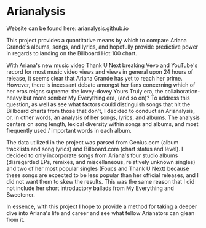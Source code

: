 # Arianalysis

Website can be found here: arianalysis.github.io

This project provides a quantitative means by which to compare Ariana Grande's albums, songs, and lyrics, and hopefully provide predictive power in regards to landing on the Billboard Hot 100 chart.

With Ariana's new music video Thank U Next breaking Vevo and YouTube's record for most music video views and views in general upon 24 hours of release, it seems clear that Ariana Grande has yet to reach her prime. However, there is incessant debate amongst her fans concerning which of her eras reigns supreme: the lovey-dovey Yours Truly era, the collaboration-heavy but more somber My Everything era, (and so on)? To address this question, as well as see what factors could distinguish songs that hit the Billboard charts from those that don't, I decided to conduct an Arianalysis, or, in other words, an analysis of her songs, lyrics, and albums. The analysis centers on song length, lexical diversity within songs and albums, and most frequently used / important words in each album.

The data utilized in the project was parsed from Genius.com (album tracklists and song lyrics) and Billboard.com (chart status and level).
I decided to only incorporate songs from Ariana's four studio albums (disregarded EPs, remixes, and miscellaneous, relatively unknown singles) and two of her most popular singles (Foucs and Thank U Next) because these songs are expected to be less popular than her official releases, and I did not want them to skew the results. This was the same reason that I did not include her short introductory ballads from My Everything and Sweetener.

In essence, with this project I hope to provide a method for taking a deeper dive into Ariana's life and career and see what fellow Arianators can glean from it.
